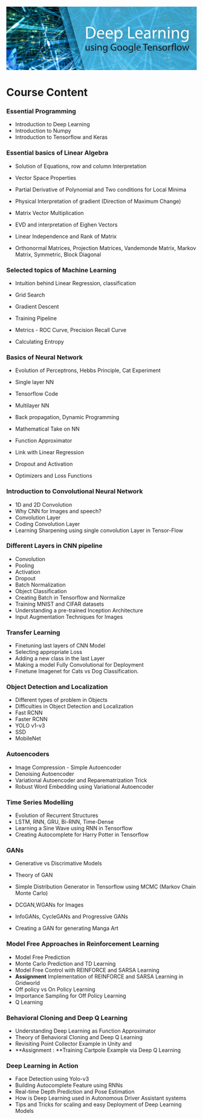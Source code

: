 ![# Deep Learning Tutorial](img\header.jpg)

# Course Content

### Essential Programming

* Introduction to Deep Learning
* Introduction to Numpy
* Introduction to Tensorflow and Keras



### Essential basics of Linear Algebra 

* Solution of Equations, row and column Interpretation

* Vector Space Properties

* Partial Derivative of Polynomial and Two conditions for Local Minima

* Physical Interpretation of gradient (Direction of Maximum Change)

* Matrix Vector Multiplication

* EVD and interpretation of Eighen Vectors

* Linear Independence and Rank of Matrix

* Orthonormal Matrices, Projection Matrices, Vandemonde Matrix, Markov Matrix, Symmetric, Block Diagonal





### Selected topics of Machine Learning

* Intuition behind Linear Regression, classification

* Grid Search

* Gradient Descent

* Training Pipeline

* Metrics - ROC Curve, Precision Recall Curve
* Calculating Entropy





### Basics of Neural Network

* Evolution of Perceptrons, Hebbs Principle, Cat Experiment

* Single layer NN

* Tensorflow Code

* Multilayer NN

* Back propagation, Dynamic Programming

* Mathematical Take on NN

* Function Approximator
*  Link with Linear Regression
* Dropout and Activation
* Optimizers and Loss Functions



### Introduction to Convolutional Neural Network

* 1D and 2D Convolution
*  Why CNN for Images and speech?
*  Convolution Layer
*  Coding Convolution Layer
*  Learning Sharpening using single convolution Layer in Tensor-Flow



### Different Layers in CNN pipeline

* Convolution
*  Pooling
*  Activation
*  Dropout
*  Batch Normalization
*  Object Classification
*  Creating Batch in Tensorflow and Normalize
*  Training MNIST and CIFAR datasets
* Understanding a pre-trained Inception Architecture
*  Input Augmentation Techniques for Images



  ### Transfer Learning

* Finetuning last layers of CNN Model 
* Selecting appropriate Loss
* Adding a new class in the last Layer
* Making a model Fully Convolutional for Deployment
* Finetune Imagenet for Cats vs Dog Classification.



### Object Detection and Localization

*  Different types of problem in Objects
*  Difficulties in Object Detection and Localization
*  Fast RCNN
*  Faster RCNN
*  YOLO v1-v3
*  SSD
*  MobileNet



### Autoencoders

* Image Compression - Simple Autoencoder
*  Denoising Autoencoder
*  Variational Autoencoder and Reparematrization Trick
*  Robust Word Embedding using Variational Autoencoder



### Time Series Modelling

* Evolution of Recurrent Structures
*  LSTM, RNN, GRU, Bi-RNN, Time-Dense
*  Learning a Sine Wave using RNN in Tensorflow
*  Creating Autocomplete for Harry Potter in Tensorflow



### GANs

* Generative vs Discrimative Models

* Theory of GAN

* Simple Distribution Generator in Tensorflow using MCMC (Markov Chain Monte Carlo)

* DCGAN,WGANs for Images

* InfoGANs, CycleGANs and Progressive GANs
* Creating a GAN for generating Manga Art





### Model Free Approaches in Reinforcement Learning

- Model Free Prediction 
- Monte Carlo Prediction and TD Learning
- Model Free Control with REINFORCE and SARSA Learning
- **Assignment** Implementation of REINFORCE and SARSA Learning in Gridworld
- Off policy vs On Policy Learning
- Importance Sampling for Off Policy Learning
- Q Learning 



### Behavioral Cloning and Deep Q Learning

- Understanding Deep Learning as Function Approximator
- Theory of Behavioral Cloning and Deep Q Learning
- Revisiting Point Collector Example in Unity and
- **Assignment  : **Training Cartpole Example via Deep Q Learning



### Deep Learning in Action

* Face Detection using Yolo-v3
* Building Autocomplete Feature using RNNs
* Real-time Depth Prediction and Pose Estimation
* How is Deep Learning used in  Autonomous Driver Assistant systems
* Tips and Tricks for scaling and easy Deployment of Deep Learning Models



